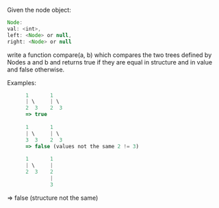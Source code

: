 Given the node object:

```javascript
Node:
val: <int>,
left: <Node> or null,
right: <Node> or null
```

write a function compare(a, b) which compares the two trees defined by Nodes a and b and returns true if they are equal in structure and in value and false otherwise.
      
Examples:

```javascript      
      1       1
      | \     | \
      2  3    2  3
      => true
      
      1       1
      | \     | \
      3  3    2  3
      => false (values not the same 2 != 3)
      
      1       1
      | \     |
      2  3    2
              |
              3
```
=> false (structure not the same)
